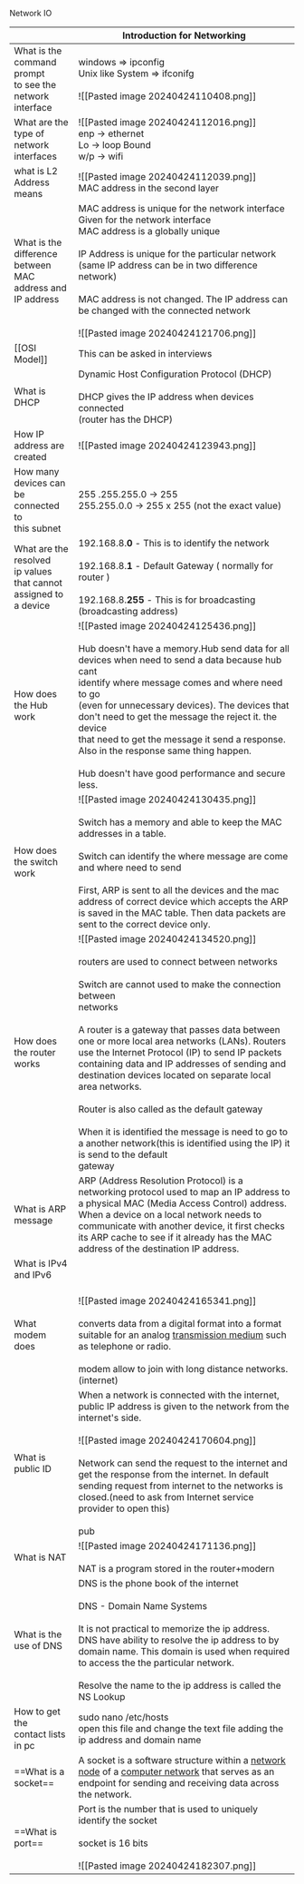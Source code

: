 Network IO

|                                                                         | Introduction for Networking                                                                                                                                                                                                                                                                                                                                                                                                                                                                                                                                                                                                                       |
| ----------------------------------------------------------------------- | ------------------------------------------------------------------------------------------------------------------------------------------------------------------------------------------------------------------------------------------------------------------------------------------------------------------------------------------------------------------------------------------------------------------------------------------------------------------------------------------------------------------------------------------------------------------------------------------------------------------------------------------------- |
| What is the command prompt<br>to see the network interface              | windows => ipconfig<br>Unix like System => ifconifg<br><br>![[Pasted image 20240424110408.png]]                                                                                                                                                                                                                                                                                                                                                                                                                                                                                                                                                   |
| What are the type of network <br>interfaces                             | ![[Pasted image 20240424112016.png]]<br>enp -> ethernet<br>Lo -> loop Bound<br>w/p -> wifi                                                                                                                                                                                                                                                                                                                                                                                                                                                                                                                                                        |
| what is L2 Address<br>means                                             | ![[Pasted image 20240424112039.png]]<br>MAC address in the second layer                                                                                                                                                                                                                                                                                                                                                                                                                                                                                                                                                                           |
| What is the difference<br>between MAC address and IP address            | MAC address is unique for the network interface<br>Given for the network interface<br>MAC address is a globally unique<br><br>IP Address is unique for the particular network<br>(same IP address can be in two difference network)<br><br>MAC address is not changed. The IP address can be changed with the connected network<br><br>![[Pasted image 20240424121706.png]]<br>                                                                                                                                                                                                                                                                   |
| [[OSI Model]]                                                           | This can be asked in interviews                                                                                                                                                                                                                                                                                                                                                                                                                                                                                                                                                                                                                   |
| What is DHCP                                                            | Dynamic Host Configuration Protocol (DHCP)<br><br>DHCP gives the IP address when devices connected <br>(router has the DHCP)                                                                                                                                                                                                                                                                                                                                                                                                                                                                                                                      |
| How IP address are created                                              | ![[Pasted image 20240424123943.png]]                                                                                                                                                                                                                                                                                                                                                                                                                                                                                                                                                                                                              |
| How many devices can<br> be connected to <br>this subnet                | 255 .255.255.0 -> 255<br>255.255.0.0 -> 255 x 255 (not the exact value)                                                                                                                                                                                                                                                                                                                                                                                                                                                                                                                                                                           |
| What are the resolved<br>ip values that cannot <br>assigned to a device | 192.168.8.**0** - This is to identify the network<br><br>192.168.8.**1** - Default Gateway ( normally for router )<br><br>192.168.8.**255** - This is for broadcasting (broadcasting address)                                                                                                                                                                                                                                                                                                                                                                                                                                                     |
| How does the Hub work                                                   | ![[Pasted image 20240424125436.png]]<br><br>Hub doesn't have a memory.Hub send data for all devices when need to send a data because hub cant <br>identify where message comes and where need to go<br>(even for unnecessary devices). The devices that don't need to get the message the reject it.  the device<br>that need to get the message it send a response. Also in the response same thing happen.<br><br>Hub doesn't have good performance and secure less.                                                                                                                                                                            |
| How does the switch <br>work                                            | ![[Pasted image 20240424130435.png]]<br><br>Switch has a memory and able to keep the MAC addresses in a table.<br><br>Switch can identify the where message are come and where need to send<br><br>First, ARP is sent to all the devices and the mac address of correct device which accepts the ARP is saved in the MAC table. Then data packets are sent to the correct device only.                                                                                                                                                                                                                                                            |
| How does the router works                                               | ![[Pasted image 20240424134520.png]]<br><br>routers are used to connect between networks<br><br>Switch are cannot used to make the connection between <br>networks<br><br>A router is a gateway that passes data between one or more local area networks (LANs). Routers use the Internet Protocol (IP) to send IP packets containing data and IP addresses of sending and destination devices located on separate local area networks.<br><br>Router is also called as the default gateway<br><br>When it is identified the message is need to go to a another network(this is identified using the IP) it is send to the default<br>gateway<br> |
| What is ARP<br>message                                                  | ARP (Address Resolution Protocol) is a networking protocol used to map an IP address to a physical MAC (Media Access Control) address. When a device on a local network needs to communicate with another device, it first checks its ARP cache to see if it already has the MAC address of the destination IP address.                                                                                                                                                                                                                                                                                                                           |
| What is IPv4<br>and IPv6                                                |                                                                                                                                                                                                                                                                                                                                                                                                                                                                                                                                                                                                                                                   |
| What modem <br>does                                                     | <br>![[Pasted image 20240424165341.png]]<br><br>converts data from a digital format into a format suitable for an analog [transmission medium](https://en.wikipedia.org/wiki/Transmission_medium "Transmission medium") such as telephone or radio.<br><br>modem allow to join with long distance networks. (internet)<br>                                                                                                                                                                                                                                                                                                                        |
| What is public ID                                                       | When a network is connected with the internet, public IP address is given to the network from the internet's side.<br><br>![[Pasted image 20240424170604.png]]<br><br>Network can send the request to the internet and get the response from the internet. In default sending request from internet to the networks is closed.(need to ask from Internet service provider to open this)<br><br>pub                                                                                                                                                                                                                                                |
| What is NAT                                                             | ![[Pasted image 20240424171136.png]]<br><br>NAT is a program stored in the router+modern                                                                                                                                                                                                                                                                                                                                                                                                                                                                                                                                                          |
| What is the use of DNS                                                  | DNS is the phone book of the internet<br><br>DNS - Domain Name Systems<br><br>It is not practical to memorize the ip address. DNS have ability to resolve the ip address to by domain name. This domain is used when required to access the the particular network.<br><br>Resolve the name to the ip address is called the NS Lookup                                                                                                                                                                                                                                                                                                             |
| How to get the<br>contact lists <br>in pc                               | sudo nano  /etc/hosts<br>open this file and change the text file adding the ip address and domain name                                                                                                                                                                                                                                                                                                                                                                                                                                                                                                                                            |
| ==What is a socket==                                                    | A socket is a software structure within a [network node](https://en.wikipedia.org/wiki/Node_(networking)) of a [computer network](https://en.wikipedia.org/wiki/Computer_network) that serves as an endpoint for sending and receiving data across the network.                                                                                                                                                                                                                                                                                                                                                                                   |
| ==What is port==                                                        | Port is the number that is used to uniquely identify the socket<br><br>socket is 16 bits<br><br>![[Pasted image 20240424182307.png]]                                                                                                                                                                                                                                                                                                                                                                                                                                                                                                              |
